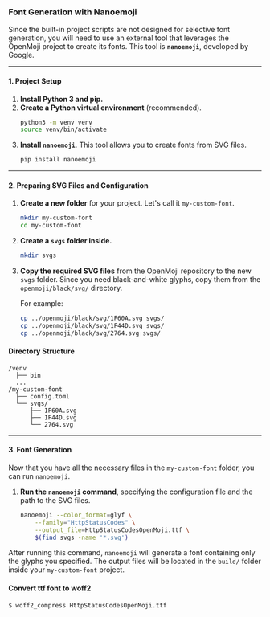 ### **Font Generation with Nanoemoji**

Since the built-in project scripts are not designed for selective font generation, you will need to use an external tool that leverages the OpenMoji project to create its fonts. This tool is **`nanoemoji`**, developed by Google.

-----

#### **1. Project Setup**

1.  **Install Python 3 and pip.**
2.  **Create a Python virtual environment** (recommended).
    ```bash
    python3 -m venv venv
    source venv/bin/activate
    ```
3.  **Install `nanoemoji`**. This tool allows you to create fonts from SVG files.
    ```bash
    pip install nanoemoji
    ```

-----

#### **2. Preparing SVG Files and Configuration**

1.  **Create a new folder** for your project. Let's call it `my-custom-font`.

    ```bash
    mkdir my-custom-font
    cd my-custom-font
    ```

2.  **Create a `svgs` folder inside.**

    ```bash
    mkdir svgs
    ```

3.  **Copy the required SVG files** from the OpenMoji repository to the new `svgs` folder. Since you need black-and-white glyphs, copy them from the `openmoji/black/svg/` directory.

    For example:

    ```bash
    cp ../openmoji/black/svg/1F60A.svg svgs/
    cp ../openmoji/black/svg/1F44D.svg svgs/
    cp ../openmoji/black/svg/2764.svg svgs/
    ```

#### Directory Structure

```
/venv
  ├── bin
  ...
/my-custom-font
  ├── config.toml
  └── svgs/
      ├── 1F60A.svg
      ├── 1F44D.svg
      └── 2764.svg
```

-----

#### **3. Font Generation**

Now that you have all the necessary files in the `my-custom-font` folder, you can run `nanoemoji`.

1.  **Run the `nanoemoji` command**, specifying the configuration file and the path to the SVG files.

    ```bash
    nanoemoji --color_format=glyf \
        --family="HttpStatusCodes" \
        --output_file=HttpStatusCodesOpenMoji.ttf \
        $(find svgs -name '*.svg')
    ```

After running this command, `nanoemoji` will generate a font containing only the glyphs you specified. The output files will be located in the `build/` folder inside your `my-custom-font` project.


#### Convert ttf font to woff2
```bash
$ woff2_compress HttpStatusCodesOpenMoji.ttf
```
